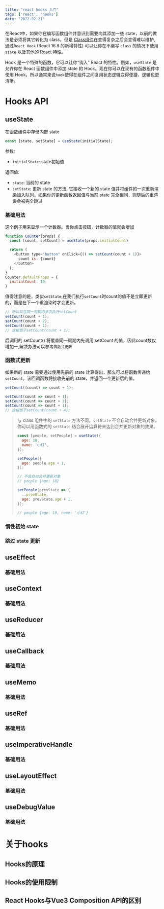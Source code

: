 ```yaml
---
title: "react hooks 入门"
tags: ['react', 'hooks']
date: "2022-02-21"
---
```


在React中，如果你在编写函数组件并意识到需要向其添加一些 state，以前的做法是必须将其它转化为 class。但是 [Class组件](https://reactjs.org/docs/react-component.html)在变得复杂之后会变得难以维护, 通过`React Hook` (React 16.8 的新增特性) 可以让你在不编写 `class` 的情况下使用 `state` 以及其他的 React 特性。

Hook 是一个特殊的函数，它可以让你“钩入” React 的特性。例如，`useState` 是允许你在 React 函数组件中添加 state 的 Hook。现在你可以在现有的函数组件中使用 Hook，所以通常来说`hook`使得在组件之间复用状态逻辑变得便捷、逻辑也更清晰。

# Hooks API
## useState
在函数组件中存储内部 state
```js
const [state, setState] = useState(initialState);
```
参数:
- `initialState`: state初始值

返回值: 
- `state`: 当前的 state
- `setState`: 更新 state 的方法, 它接收一个新的 state 值并将组件的一次重新渲染加入队列。如果你的更新函数返回值与当前 state 完全相同，则随后的重渲染会被完全跳过

### 基础用法

这个例子用来显示一个计数器。当你点击按钮，计数器的值就会增加

```js
function Counter(props) {
  const [count, setCount] = useState(props.initialCount)

  return (
    <button type="button" onClick={() => setCount(count + 1)}>
      count is: {count}
    </button>
  );
}
Counter.defaultProps = {
  initialCount: 10,
}
```



值得注意的是，类似`setState`,在我们执行`setCount`时count的值不是立即更新的，而是在下一个重渲染时才会更新。

```js
// 所以如在同一周期内多次执行setCount
setCount(count + 1);
setCount(count + 2);
setCount(count + 1);
// 这相当于setCount(count + 1);
```

 后调用的 setCount() 将覆盖同一周期内先调用 setCount 的值，因此count数仅增加一,解决办法可以参考`函数式更新`



### 函数式更新

如果新的 state 需要通过使用先前的 state 计算得出，那么可以将函数传递给 `setCount`，该回调函数将接收先前的 state，并返回一个更新后的值。

```js
setCount((count) => count + 1);
```

```js
setCount(count => count + 1);
setCount(count => count + 2);
setCount(count => count + 1);
// 这相当于setCount(count + 4);
```

> 与 class 组件中的 `setState` 方法不同，`setState` 不会自动合并更新对象。你可以用函数式的 `setState` 结合展开运算符来达到合并更新对象的效果。
>
> ```js
> const [people, setPeople] = useState({
>   age: 18,
>   name: '小红',
> });
> 
> setPeople({
>   age: people.age + 1,
> });
> 
> // 不会自动合并更新对象
> // people {age: 18}
> 
> setPeople(prevState => {
>   ..prevState,
>   age: prevState.age + 1,
> });
>   
> // people {age: 19, name: '小红'}
> ```

### 惰性初始 state
### 跳过 state 更新
## useEffect
### 基础用法
## useContext
### 基础用法
## useReducer
### 基础用法
## useCallback
### 基础用法
## useMemo
### 基础用法
## useRef
### 基础用法
## useImperativeHandle
### 基础用法
## useLayoutEffect
### 基础用法
## useDebugValue
### 基础用法



# 关于hooks
## Hooks的原理
## Hooks的使用限制
## React Hooks与Vue3 Composition API的区别